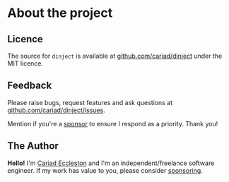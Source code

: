 # About the project

## Licence

The source for `dinject` is available at [github.com/cariad/dinject](https://github.com/cariad/dinject) under the MIT licence.

## Feedback

Please raise bugs, request features and ask questions at [github.com/cariad/dinject/issues](https://github.com/cariad/dinject/issues).

Mention if you're a [sponsor](https://github.com/sponsors/cariad) to ensure I respond as a priority. Thank you!

## The Author

**Hello!** I'm [Cariad Eccleston](https://cariad.io) and I'm an independent/freelance software engineer. If my work has value to you, please consider [sponsoring](https://github.com/sponsors/cariad/).
